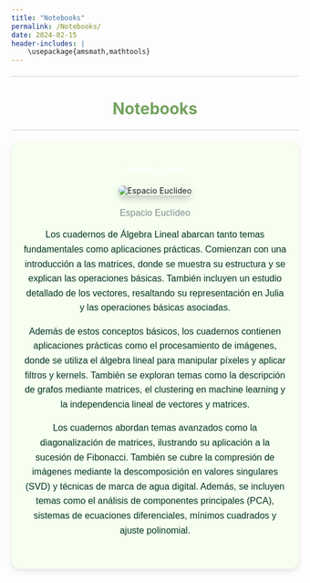 ```yaml
---
title: "Notebooks"
permalink: /Notebooks/
date: 2024-02-15
header-includes: |
    \usepackage{amsmath,mathtools}
---
```


<script
  src="https://cdn.mathjax.org/mathjax/latest/MathJax.js?config=TeX-AMS-MML_HTMLorMML"
  type="text/javascript">
</script>

<html>
<head>
    <style>
        h1 {
            text-align: center; /* Centra el texto horizontalmente */
            color: rgba(72, 133, 45, 0.76); /* Cambia el color del texto a verde */
        }
    </style>
</head>
<body>

<style>

    .container {
      max-width: 800px;
      margin: 20px auto;
      overflow: hidden;
    }

    .person {
      display: flex;
      margin-bottom: 20px;
      justify-content: space-between;
      align-items: center;
      flex-wrap: wrap;
    }

    .person img {
      max-width: 200px;
      max-height: 200px;
      border-radius: 50%;
      margin-right: 20px;
      margin-left: 20px;
    }

    .person .info {
      flex: 1;
      text-align: left;
    }

    .person:nth-child(even) {
      flex-direction: row-reverse;
    }

    h2 {
      text-align: center;
      color: #333;
    }

    hr {
            border: none; /* Elimina el borde */
            height: 1px; /* Altura de la línea */
            background-color: #CCCCCC; /* Color de la línea */
            margin: 20px 0; /* Margen superior e inferior */
        }
  </style>
<hr>

<h1>Notebooks</h1>

<hr>

</body>
</html>

<div class="container" style="background-color: rgb(246, 255, 240); padding: 20px; border-radius: 15px; box-shadow: 0 4px 8px rgba(0, 0, 0, 0.1);">
    <div class="person">
            <div class="info" style="text-align: center; max-width: 900px; margin: 0 auto;">
        <div class="button-container" style="text-align: center; margin: 20px 0;">
            <a href="https://labmatecc.github.io/Notebooks/AlgebraLineal/" class="button" style="padding: 10px 20px; color: white; border: none; border-radius: 5px; text-decoration: none; font-weight: bold;">Álgebra Lineal</a>
        </div>
            <!-- Imagen más grande y centrada con sombras -->
            <img src="https://raw.githubusercontent.com/labmatecc/labmatecc.github.io/50efbf05f4ab239ef6386271814ed5c19c188627/Im%C3%A1genes/Algebra.png" 
                 alt="Espacio Euclídeo" 
                 style="max-width: 100%; height: auto; border-radius: 10px; box-shadow: 0 6px 12px rgba(0, 0, 0, 0.2); margin-bottom: 20px;">
            <!-- Pie de página -->
            <footer style="text-align: center; margin-top: 2px; font-family: 'Arial', sans-serif; color: #7f8c8d; font-size: 16px;">
                Espacio Euclídeo
            </footer>
            <!-- Texto más llamativo con colores, espaciado y negrita -->
            <p style="font-family: 'Arial', sans-serif; color: #013220; font-size: 16px; line-height: 1.6; margin-bottom: 15px;">
                Los cuadernos de Álgebra Lineal abarcan tanto temas fundamentales como aplicaciones prácticas. Comienzan con una introducción a las matrices, donde se muestra su estructura y se explican las operaciones básicas. También incluyen un estudio detallado de los vectores, resaltando su representación en Julia y las operaciones básicas asociadas.
            </p>
            <p style="font-family: 'Arial', sans-serif; color: #013220; font-size: 16px; line-height: 1.6; margin-bottom: 15px;">
                Además de estos conceptos básicos, los cuadernos contienen aplicaciones prácticas como el procesamiento de imágenes, donde se utiliza el álgebra lineal para manipular píxeles y aplicar filtros y kernels. También se exploran temas como la descripción de grafos mediante matrices, el clustering en machine learning y la independencia lineal de vectores y matrices.
            </p>
            <p style="font-family: 'Arial', sans-serif; color: #013220; font-size: 16px; line-height: 1.6; margin-bottom: 15px;">
                Los cuadernos abordan temas avanzados como la diagonalización de matrices, ilustrando su aplicación a la sucesión de Fibonacci. También se cubre la compresión de imágenes mediante la descomposición en valores singulares (SVD) y técnicas de marca de agua digital. Además, se incluyen temas como el análisis de componentes principales (PCA), sistemas de ecuaciones diferenciales, mínimos cuadrados y ajuste polinomial.
            </p>
        </div>
    </div>
    
</div>



  <html>
<head>
    <style>
        .button-container {
            text-align: center; /* Centra el contenido horizontalmente */
        }


        .button {
            display: inline-block;
            padding: 10px 20px;
            border-radius: 20px; /* Esto hace que el botón tenga forma de pastilla */
            background-color: rgba(72, 133, 45, 0.76); /* Cambia el color del botón a verde */
            color: white; /* Cambia el color del texto a blanco */
            text-decoration: none; /* Elimina el subrayado predeterminado en los enlaces */
            font-size: 16px; /* Cambia el tamaño del texto */
            font-weight: bold; /* Hace que el texto sea más audaz */
            border: none; /* Elimina el borde del botón */
        }
    </style>
</head>
<body>

<hr>

<div class="container" style="background-color: rgb(246, 255, 240); padding: 20px; border-radius: 15px; box-shadow: 0 4px 8px rgba(0, 0, 0, 0.1);">
    <div class="person">
        <div class="info" style="text-align: center; max-width: 900px; margin: 0 auto;">
        <div class="button-container" style="text-align: center; margin: 20px 0;">
            <a href="https://labmatecc.github.io/Notebooks/AnalisisNumerico/" class="button" style="padding: 10px 20px; color: white; border: none; border-radius: 5px; text-decoration: none; font-weight: bold;">Análisis Numérico</a>
        </div>
            <!-- Imagen más grande y centrada con sombras -->
            <img src="https://raw.githubusercontent.com/labmatecc/labmatecc.github.io/a0937102d6457cc8c227b75958c662cdd0a215b2/Im%C3%A1genes/Numerico.png" 
                 alt="Descripción de la imagen" 
                 style="max-width: 100%; height: auto; border-radius: 10px; box-shadow: 0 6px 12px rgba(0, 0, 0, 0.2); margin-bottom: 20px;">
            <!-- Pie de página -->
            <footer style="text-align: center; margin-top: 2px; font-family: 'Arial', sans-serif; color: #7f8c8d; font-size: 16px;">
                Discretización
            </footer>
            <!-- Texto más llamativo con colores, espaciado y negrita -->
            <p style="font-family: 'Arial', sans-serif; color: #013220; font-size: 16px; line-height: 1.6; margin-bottom: 15px;">
                Los cuadernos de Análisis Numérico comienzan mostrando la representación de números enteros y de punto flotante, mostrando cómo los errores de redondeo y los límites de precisión afectan los cálculos numéricos. También incluyen una introducción al cálculo simbólico con la librería Symbolics.
            </p>
            <p style="font-family: 'Arial', sans-serif; color: #013220; font-size: 16px; line-height: 1.6; margin-bottom: 15px;">
                En temas de comparación asintótica, se definen conceptos como el orden asintótico para sucesiones y se utilizan ejemplos gráficos para ilustrar la convergencia. Se abordan la convergencia lineal, superlineal y la expansión de Taylor para la aproximación de funciones.
            </p>
            <p style="font-family: 'Arial', sans-serif; color: #013220; font-size: 16px; line-height: 1.6; margin-bottom: 15px;">
                Los métodos numéricos para encontrar raíces de funciones, como bisección, Newton y punto fijo, son explorados con implementaciones prácticas en el cuaderno Ecuaciones No Lineales. También se discuten ecuaciones lineales, incluyendo la factorización LU y de Cholesky, con ejemplos en Julia.
            </p>
            <p style="font-family: 'Arial', sans-serif; color: #013220; font-size: 16px; line-height: 1.6; margin-bottom: 15px;">
                El cuaderno sobre Círculos de Gershgorin presenta métodos para localizar valores propios de matrices, extendiendo la teoría a discos de Brauer y discos generalizados de Gershgorin.
            </p>
            <p style="font-family: 'Arial', sans-serif; color: #013220; font-size: 16px; line-height: 1.6; margin-bottom: 15px;">
                La interpolación se aborda mediante polinomios y splines, mostrando cómo garantizar la suavidad en los puntos de unión y aplicaciones en datos caligráficos. El ajuste de curvas incluye enfoques como el ajuste lineal y polinómico cúbico, aplicados al crecimiento de tumores en ratones.
            </p>
            <p style="font-family: 'Arial', sans-serif; color: #013220; font-size: 16px; line-height: 1.6; margin-bottom: 15px;">
                Finalmente, los métodos de integración numérica como las sumas de Riemann, la regla del trapecio y la regla de Simpson se ilustran con ejemplos prácticos. El método de elementos finitos se utiliza para resolver ecuaciones como la de Poisson, aplicando discretización y condiciones de frontera en dominios unidimensionales y bidimensionales.
            </p>
        </div>
    </div>
</div>

<hr>

<div class="container" style="background-color: rgb(246, 255, 240); padding: 20px; border-radius: 15px; box-shadow: 0 4px 8px rgba(0, 0, 0, 0.1);">
    <div class="person">
        <div class="info" style="text-align: center; max-width: 900px; margin: 0 auto;">
        <div class="button-container" style="text-align: center; margin: 20px 0;">
            <a href="https://labmatecc.github.io/Notebooks/EDO/" class="button" style="padding: 10px 20px; color: white; border: none; border-radius: 5px; text-decoration: none; font-weight: bold;">Ecuaciones Diferenciales Ordinarias</a>
        </div>
            <!-- Imagen más grande y centrada con sombras -->
            <img src="https://raw.githubusercontent.com/labmatecc/labmatecc.github.io/cb293e1222d869503344e26a480e4975eb972675/Im%C3%A1genes/Ecuaciones.png" 
                 alt="Descripción de la imagen" 
                 style="max-width: 100%; height: auto; border-radius: 10px; box-shadow: 0 6px 12px rgba(0, 0, 0, 0.2); margin-bottom: 20px;">
            <!-- Pie de página -->
            <footer style="text-align: center; margin-top: 2px; font-family: 'Arial', sans-serif; color: #7f8c8d; font-size: 16px;">
                Modelo presa-depredador
            </footer>
            <!-- Texto más llamativo con colores, espaciado y negrita -->
            <p style="font-family: 'Arial', sans-serif; color: #013220; font-size: 16px; line-height: 1.6; margin-bottom: 15px;">
                Los cuadernos sobre ecuaciones diferenciales ordinarias abarcan una amplia gama de temas matemáticos y prácticos. Desde la introducción a la modelación matemática y las ecuaciones diferenciales hasta la resolución de problemas específicos como el crecimiento de poblaciones, el movimiento de planetas o la dosificación de medicamentos, estos cuadernos ofrecen un panorama completo de cómo las ecuaciones diferenciales se aplican en diferentes contextos.
            </p>
            <p style="font-family: 'Arial', sans-serif; color: #013220; font-size: 16px; line-height: 1.6; margin-bottom: 15px;">
                Además, exploran técnicas numéricas y analíticas para resolver ecuaciones, ajustar modelos a datos experimentales y comprender fenómenos naturales y sociales.
            </p>
        </div>
    </div>
</div>

<hr>

<!-- Contenedor para el curso de Ciencias de la Computación y la Programación -->
<div class="container" style="background-color: rgb(246, 255, 240); padding: 20px; border-radius: 15px; box-shadow: 0 4px 8px rgba(0, 0, 0, 0.1);">
    <div class="person">
        <div class="info" style="text-align: center; max-width: 900px; margin: 0 auto;">
        <div class="button-container" style="text-align: center; margin: 20px 0;">
            <a href="https://labmatecc.github.io/Notebooks/IntroCCyP" class="button" style="padding: 10px 20px; color: white; border: none; border-radius: 5px; text-decoration: none; font-weight: bold;">Introducción a las Ciencias de la Computación y la Programación</a>
        </div>
            <!-- Imagen centrada -->
            <img src="https://raw.githubusercontent.com/labmatecc/labmatecc.github.io/cdcafa96cfa81d3971bece7d75337d5e3f8b4b72/Im%C3%A1genes/CC.png" 
                 alt="Descripción de la imagen" 
                 style="max-width: 100%; height: auto; border-radius: 10px; box-shadow: 0 6px 12px rgba(0, 0, 0, 0.2); margin-bottom: 20px;">
            <!-- Pie de página -->
            <footer style="text-align: center; margin-top: 2px; font-family: 'Arial', sans-serif; color: #7f8c8d; font-size: 16px;">
                Ciencias de la Computación
            </footer>
            <p style="font-family: 'Arial', sans-serif; color: #013220; font-size: 16px; line-height: 1.6; margin-bottom: 15px;">
                Los cuadernos sobre el curso Introducción a las Ciencias de la Computación y la Programación están en construcción.
            </p>
        </div>
    </div>
</div>

<hr>

<!-- Contenedor para el curso de Optimización -->
<div class="container" style="background-color: rgb(246, 255, 240); padding: 20px; border-radius: 15px; box-shadow: 0 4px 8px rgba(0, 0, 0, 0.1);">
    <div class="person">
        <div class="info" style="text-align: center; max-width: 900px; margin: 0 auto;">
        <div class="button-container" style="text-align: center; margin: 20px 0;">
            <a href="https://labmatecc.github.io/Notebooks/Optimizacion" class="button" style="padding: 10px 20px; color: white; border: none; border-radius: 5px; text-decoration: none; font-weight: bold;">Optimización</a>
        </div>
            <!-- Imagen centrada -->
            <img src="https://raw.githubusercontent.com/labmatecc/labmatecc.github.io/69e7456714b0cc3458b750db33a42c88a8a5393e/Im%C3%A1genes/Optimizacion.png" 
                 alt="Descripción de la imagen" 
                 style="max-width: 100%; height: auto; border-radius: 10px; box-shadow: 0 6px 12px rgba(0, 0, 0, 0.2); margin-bottom: 20px;">
            <!-- Pie de página -->
            <footer style="text-align: center; margin-top: 2px; font-family: 'Arial', sans-serif; color: #7f8c8d; font-size: 16px;">
                Modelos de optimización
            </footer>
            <p style="font-family: 'Arial', sans-serif; color: #013220; font-size: 16px; line-height: 1.6; margin-bottom: 15px;">
                Los cuadernos sobre optimización muestran temas clave en la mejora de decisiones y procesos. En el problema de la dieta, se busca la combinación óptima de alimentos para satisfacer requisitos nutricionales a bajo costo, influenciados por el problema de Stigler, con implicaciones de seguridad alimentaria. El cuaderno de métodos de descenso explora técnicas de optimización numérica, incluyendo el descenso de gradiente y el método de Newton, con aplicaciones prácticas y visualizaciones para facilitar la comprensión.
            </p>
        </div>
    </div>
</div>

<hr>


<!-- Contenedor para el curso de Probabilidad-->
<div class="container" style="background-color: rgb(246, 255, 240); padding: 20px; border-radius: 15px; box-shadow: 0 4px 8px rgba(0, 0, 0, 0.1);">
    <div class="person">
        <div class="info" style="text-align: center; max-width: 900px; margin: 0 auto;">
        <div class="button-container" style="text-align: center; margin: 20px 0;">
            <a href="https://labmatecc.github.io/Notebooks/Probabilidad/" class="button" style="padding: 10px 20px; color: white; border: none; border-radius: 5px; text-decoration: none; font-weight: bold;">Probabilidad</a>
        </div>
            <!-- Imagen centrada -->
            <img src="https://labmatecc.github.io/Imágenes/Gif_de_movimiento_browniano.gif" 
                 alt="Descripción de la imagen" 
                 style="max-width: 100%; height: auto; border-radius: 10px; box-shadow: 0 6px 12px rgba(0, 0, 0, 0.2); margin-bottom: 20px;">
            <footer style="text-align: center; margin-top: 2px; font-family: 'Arial', sans-serif; color: #7f8c8d; font-size: 16px;">
                Movimiento Browniano
            </footer>
            <h2 style="font-family: 'Arial', sans-serif; color: #2C3E50; font-weight: bold; margin-bottom: 15px;">Cuadernos sobre Probabilidad</h2>
            <p style="font-family: 'Arial', sans-serif; color: #013220; font-size: 16px; line-height: 1.6; margin-bottom: 15px;">
                Los cuadernos sobre probabilidad se enfocan en diversos temas. Descripción en curso.
            </p>
        </div>
    </div>
</div>

<hr>

<!-- Contenedor para el curso de Procesamiento de imágenes -->
<div class="container" style="background-color: rgb(246, 255, 240); padding: 20px; border-radius: 15px; box-shadow: 0 4px 8px rgba(0, 0, 0, 0.1);">
    <div class="person">
        <div class="info" style="text-align: center; max-width: 900px; margin: 0 auto;">
        <div class="button-container" style="text-align: center; margin: 20px 0;">
            <a href="https://labmatecc.github.io/Notebooks/ProcesamientoDeImagenes/" class="button" style="padding: 10px 20px; color: white; border: none; border-radius: 5px; text-decoration: none; font-weight: bold;">Procesamiento de Imágenes</a>
        </div>
            <!-- Imagen centrada -->
            <img src="https://www.wolfram.com/language/12/new-in-image-processing/assets.en/featuredimage.png.en" 
                 alt="Descripción de la imagen" 
                 style="max-width: 100%; height: auto; border-radius: 10px; box-shadow: 0 6px 12px rgba(0, 0, 0, 0.2); margin-bottom: 20px;">
            <footer style="text-align: center; margin-top: 2px; font-family: 'Arial', sans-serif; color: #7f8c8d; font-size: 16px;">
                Procesamiento de Imágenes
            </footer>
            <h2 style="font-family: 'Arial', sans-serif; color: #2C3E50; font-weight: bold; margin-bottom: 15px;">Cuadernos sobre Procesamiento de Imágenes</h2>
            <p style="font-family: 'Arial', sans-serif; color: #013220; font-size: 16px; line-height: 1.6; margin-bottom: 15px;">
                Los cuadernos sobre procesamiento de imágenes exploran conceptos fundamentales y avanzados. Descripción en curso.
            </p>
        </div>
    </div>
</div>

<hr>

<!-- Contenedor para el curso de Variable Compleja -->
<div class="container" style="background-color: rgb(246, 255, 240); padding: 20px; border-radius: 15px; box-shadow: 0 4px 8px rgba(0, 0, 0, 0.1);">
    <div class="person">
        <div class="info" style="text-align: center; max-width: 900px; margin: 0 auto;">
        <div class="button-container" style="text-align: center; margin: 20px 0;">
            <a href="https://labmatecc.github.io/Notebooks/VariableCompleja/" class="button" style="padding: 10px 20px; color: white; border: none; border-radius: 5px; text-decoration: none; font-weight: bold;">Variable Compleja</a>
        </div>
            <!-- Imagen centrada -->
            <img src="https://raw.githubusercontent.com/labmatecc/labmatecc.github.io/a0e5768eb12b338d93d9715d431f8e629be614ae/Im%C3%A1genes/VariableCompleja.png" 
                 alt="Descripción de la imagen" 
                 style="max-width: 100%; height: auto; border-radius: 10px; box-shadow: 0 6px 12px rgba(0, 0, 0, 0.2); margin-bottom: 20px;">
            <footer style="text-align: center; margin-top: 2px; font-family: 'Arial', sans-serif; color: #7f8c8d; font-size: 16px;">
                Conjunto de Mandelbrot
            </footer>
            <p style="font-family: 'Arial', sans-serif; color: #013220; font-size: 16px; line-height: 1.6; margin-bottom: 15px;">
                Los cuadernos sobre variable compleja se enfocan en diversos temas. Desde la introducción a la representación y operaciones básicas con números complejos hasta la visualización de funciones complejas y la exploración de conjuntos de Julia utilizando técnicas iterativas y de graficación en el plano complejo, estos cuadernos ofrecen un completo panorama de cómo se estudian y aplican los conceptos de variable compleja en Julia.
            </p>
        </div>
    </div>
</div>

<hr>